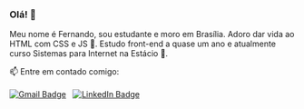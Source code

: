 ### Olá! 👋

Meu nome é Fernando, sou estudante e moro em Brasília. Adoro dar vida ao HTML com CSS e JS :blue_heart:. Estudo front-end a quase um ano e atualmente curso Sistemas para Internet na Estácio :blue_book:.

📫 Entre em contado comigo:
<br/>
<br/> 
[![Gmail Badge](https://img.shields.io/badge/-eunadno@gmail.com-c14438?style=flat-square&logo=Gmail&logoColor=white&link=mailto:eunadno@gmail.com)](mailto:eunadno@gmail.com)
&nbsp; 
[![LinkedIn Badge](http://img.shields.io/badge/-eunadno@gmail.com-blue?style=flat-square&logo=LinkedIn&logoColor=white)](https://www.linkedin.com/in/fernando-machado-09b1721b1/)

